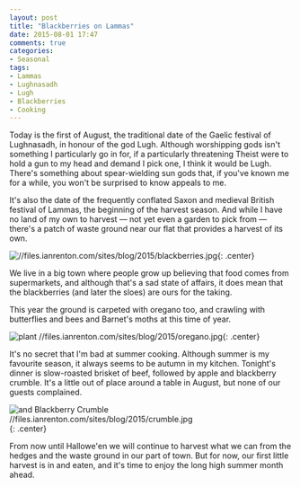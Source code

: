 ```yaml
---
layout: post
title: "Blackberries on Lammas"
date: 2015-08-01 17:47
comments: true
categories:
- Seasonal
tags:
- Lammas
- Lughnasadh
- Lugh
- Blackberries
- Cooking
---
```


Today is the first of August, the traditional date of the Gaelic festival of Lughnasadh, in honour of the god Lugh. Although worshipping gods isn't something I particularly go in for, if a particularly threatening Theist were to hold a gun to my head and demand I pick one, I think it would be Lugh. There's something about spear-wielding sun gods that, if you've known me for a while, you won't be surprised to know appeals to me.

It's also the date of the frequently conflated Saxon and medieval British festival of Lammas, the beginning of the harvest season. And while I have no land of my own to harvest &mdash; not yet even a garden to pick from &mdash; there's a patch of waste ground near our flat that provides a harvest of its own.

![//files.ianrenton.com/sites/blog/2015/blackberries.jpg](Blackberries){: .center}

We live in a big town where people grow up believing that food comes from supermarkets, and although that's a sad state of affairs, it does mean that the blackberries (and later the sloes) are ours for the taking.

This year the ground is carpeted with oregano too, and crawling with butterflies and bees and Barnet's moths at this time of year.

![plant //files.ianrenton.com/sites/blog/2015/oregano.jpg](Oregano){: .center}

It's no secret that I'm bad at summer cooking. Although summer is my favourite season, it always seems to be autumn in my kitchen. Tonight's dinner is slow-roasted brisket of beef, followed by apple and blackberry crumble. It's a little out of place around a table in August, but none of our guests complained.

![and Blackberry Crumble //files.ianrenton.com/sites/blog/2015/crumble.jpg](Apple){: .center}

From now until Hallowe'en we will continue to harvest what we can from the hedges and the waste ground in our part of town. But for now, our first little harvest is in and eaten, and it's time to enjoy the long high summer month ahead.
